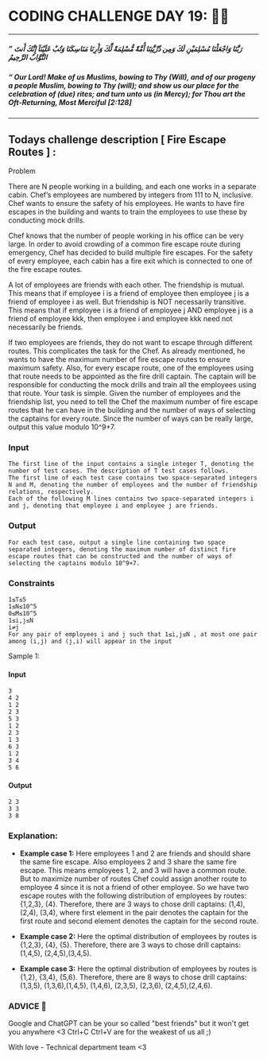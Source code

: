 # CODING CHALLENGE DAY 19: 🌙✨

---

##### ” رَبَّنَا وَاجْعَلْنَا مُسْلِمَيْنِ لَكَ وَمِن ذُرِّيَّتِنَا أُمَّةً مُّسْلِمَةً لَّكَ وَأَرِنَا مَنَاسِكَنَا وَتُبْ عَلَيْنَآ إِنَّكَ أَنتَ التَّوَّابُ الرَّحِيمُ

##### “ Our Lord! Make of us Muslims, bowing to Thy (Will), and of our progeny a people Muslim, bowing to Thy (will); and show us our place for the celebration of (due) rites; and turn unto us (in Mercy); for Thou art the Oft-Returning, Most Merciful [2:128]

---

##

## Todays challenge description [ Fire Escape Routes ] :

Problem

There are N people working in a building, and each one works in a separate cabin. Chef’s employees are numbered by integers from 111 to N, inclusive. Chef wants to ensure the safety of his employees. He wants to have fire escapes in the building and wants to train the employees to use these by conducting mock drills.

Chef knows that the number of people working in his office can be very large. In order to avoid crowding of a common fire escape route during emergency, Chef has decided to build multiple fire escapes. For the safety of every employee, each cabin has a fire exit which is connected to one of the fire escape routes.

A lot of employees are friends with each other. The friendship is mutual. This means that if employee i is a friend of employee  then employee j is a friend of employee i as well. But friendship is NOT necessarily transitive. This means that if employee i is a friend of employee j AND employee j is a friend of employee kkk, then employee i and employee kkk need not necessarily be friends.

If two employees are friends, they do not want to escape through different routes. This complicates the task for the Chef. As already mentioned, he wants to have the maximum number of fire escape routes to ensure maximum safety. Also, for every escape route, one of the employees using that route needs to be appointed as the fire drill captain. The captain will be responsible for conducting the mock drills and train all the employees using that route. Your task is simple. Given the number of employees and the friendship list, you need to tell the Chef the maximum number of fire escape routes that he can have in the building and the number of ways of selecting the captains for every route. Since the number of ways can be really large, output this value modulo 10^9+7.

### Input

    The first line of the input contains a single integer T, denoting the number of test cases. The description of T test cases follows.
    The first line of each test case contains two space-separated integers N and M, denoting the number of employees and the number of friendship relations, respectively.
    Each of the following M lines contains two space-separated integers i and j, denoting that employee i and employee j are friends.

### Output

    For each test case, output a single line containing two space separated integers, denoting the maximum number of distinct fire escape routes that can be constructed and the number of ways of selecting the captains modulo 10^9+7.

### Constraints

    1≤T≤5
    1≤N≤10^5
    0≤M≤10^5
    1≤i,j≤N
    i≠j
    For any pair of employees i and j such that 1≤i,j≤N , at most one pair among (i,j) and (j,i) will appear in the input

Sample 1:
#### Input


    3
    4 2
    1 2
    2 3
    5 3
    1 2
    2 3
    1 3
    6 3
    1 2
    3 4
    5 6

#### Output
    2 3
    3 3
    3 8

### Explanation:

- **Example case 1:** Here employees 1 and 2 are friends and should share the same fire escape. Also employees 2 and 3 share the same fire escape. This means employees 1, 2, and 3 will have a common route. But to maximize number of routes Chef could assign another route to employee 4 since it is not a friend of other employee. So we have two escape routes with the following distribution of employees by routes: {1,2,3}, {4}. Therefore, there are 3 ways to chose drill captains: (1,4),(2,4), (3,4), where first element in the pair denotes the captain for the first route and second element denotes the captain for the second route.

- **Example case 2:** Here the optimal distribution of employees by routes is {1,2,3}, {4}, {5}. Therefore, there are 3 ways to chose drill captains: (1,4,5), (2,4,5),(3,4,5).

- **Example case 3:** Here the optimal distribution of employees by routes is {1,2}, {3,4}, {5,6}. Therefore, there are 8 ways to chose drill captains: (1,3,5), (1,3,6),(1,4,5), (1,4,6), (2,3,5), (2,3,6), (2,4,5),(2,4,6).




### ADVICE 💖

Google and ChatGPT can be your so called "best friends" but it won't get you anywhere <3 Ctrl+C Ctrl+V are for the weakest of us all ;)

With love - Technical department team <3
